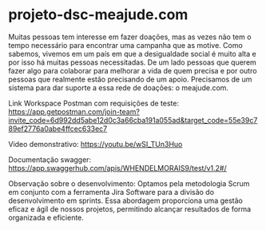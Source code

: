 # projeto-dsc-meajude.com

Muitas pessoas tem interesse em fazer doações, mas as vezes não tem o tempo necessário para encontrar uma campanha que as motive. Como sabemos, vivemos em um país em que a desigualdade social é muito alta e por isso há muitas pessoas necessitadas. De um lado pessoas que querem fazer algo para colaborar para melhorar a vida de quem precisa e por outro pessoas que realmente estão precisando de um apoio. Precisamos de um sistema para dar suporte a essa rede de doações: o meajude.com.

Link Workspace Postman com requisições de teste: https://app.getpostman.com/join-team?invite_code=6d992dd5abe12d0c3a66cba191a055ad&target_code=55e39c789ef2776a0abe4ffcec633ec7

Video demonstrativo: https://youtu.be/wSI_TUn3Huo

Documentação swagger: https://app.swaggerhub.com/apis/WHENDELMORAIS9/test/v1.2#/

Observação sobre o desenvolvimento:
Optamos pela metodologia Scrum em conjunto com a ferramenta Jira Software para a divisão do desenvolvimento em sprints. Essa abordagem proporciona uma gestão eficaz e ágil de nossos projetos, permitindo alcançar resultados de forma organizada e eficiente.



